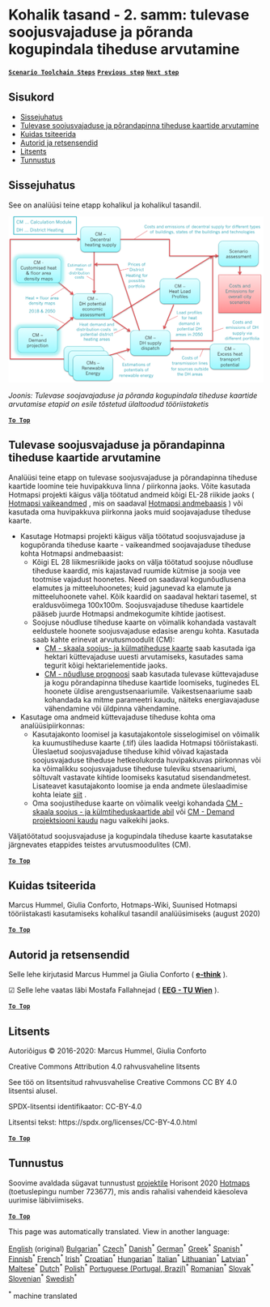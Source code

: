 <h1><a class="anchor" id="local-level---step-2--calculation-of-future-heat-demand-and-gross-floor-area-density-maps" href="#local-level---step-2--calculation-of-future-heat-demand-and-gross-floor-area-density-maps"><i class="fa fa-link"></i></a>Kohalik tasand - 2. samm: tulevase soojusvajaduse ja põranda kogupindala tiheduse arvutamine</h1><p> <a href="guide-local-and-municipal-levels#the-hotmaps-scenario-toolchain-different-steps"><strong><code>Scenario Toolchain Steps</code></strong></a> <a href="step-1-analysis-of-current-heat-demand-and-available-resource-potentials"><strong><code>Previous step</code></strong></a> <a href="step-3-Calculation-of-costs-of-decentral-heat-supply"><strong><code>Next step</code></strong></a><br/></p><h2><a class="anchor" id="table-of-contents" href="#table-of-contents"><i class="fa fa-link"></i></a> Sisukord</h2><ul><li> <a href="#introduction">Sissejuhatus</a></li><li> <a href="#calculation-of-future-heat-demand-and-gross-floor-area-density-maps">Tulevase soojusvajaduse ja põrandapinna tiheduse kaartide arvutamine</a></li><li> <a href="#how-to-cite">Kuidas tsiteerida</a></li><li> <a href="#authors-and-reviewers">Autorid ja retsensendid</a></li><li> <a href="#license">Litsents</a></li><li> <a href="#acknowledgement">Tunnustus</a></li></ul><h2><a class="anchor" id="introduction" href="#introduction"><i class="fa fa-link"></i></a> Sissejuhatus</h2><p> See on analüüsi teine etapp kohalikul ja kohalikul tasandil.</p><img src="/en/Step-2-Calculation-of-future-heat-demand-and-gross-floor-area-density-maps/Hotmaps_Local_Toolchain_Step_2final.png"/><p> <em>Joonis: Tulevase soojavajaduse ja põranda kogupindala tiheduse kaartide arvutamise etapid on esile tõstetud ülaltoodud tööriistaketis</em></p><p><ins> <code><strong><a href="#table-of-contents">To Top</a></strong></code></ins></p><h2><a class="anchor" id="calculation-of-future-heat-demand-and-gross-floor-area-density-maps" href="#calculation-of-future-heat-demand-and-gross-floor-area-density-maps"><i class="fa fa-link"></i></a> Tulevase soojusvajaduse ja põrandapinna tiheduse kaartide arvutamine</h2><p> Analüüsi teine etapp on tulevase soojusvajaduse ja põrandapinna tiheduse kaartide loomine teie huvipakkuva linna / piirkonna jaoks. Võite kasutada Hotmapsi projekti käigus välja töötatud andmeid kõigi EL-28 riikide jaoks ( <a href="https://wiki.hotmaps.eu/en/Hotmaps-open-data-repositories">Hotmapsi vaikeandmed</a> , mis on saadaval <a href="https://gitlab.com/hotmaps">Hotmapsi andmebaasis</a> ) või kasutada oma huvipakkuva piirkonna jaoks muid soojavajaduse tiheduse kaarte.</p><ul><li> Kasutage Hotmapsi projekti käigus välja töötatud soojusvajaduse ja kogupõranda tiheduse kaarte - vaikeandmed soojavajaduse tiheduse kohta Hotmapsi andmebaasist:<ul><li> Kõigi EL 28 liikmesriikide jaoks on välja töötatud soojuse nõudluse tiheduse kaardid, mis kajastavad ruumide kütmise ja sooja vee tootmise vajadust hoonetes. Need on saadaval kogunõudlusena elamutes ja mitteeluhoonetes; kuid jagunevad ka elamute ja mitteeluhoonete vahel. Kõik kaardid on saadaval hektari tasemel, st eraldusvõimega 100x100m. Soojusvajaduse tiheduse kaartidele pääseb juurde Hotmapsi andmekogumite kihtide jaotisest.</li><li> Soojuse nõudluse tiheduse kaarte on võimalik kohandada vastavalt eeldustele hoonete soojusvajaduse edasise arengu kohta. Kasutada saab kahte erinevat arvutusmoodulit (CM):<ul><li> <a href="https://wiki.hotmaps.eu/en/CM-Scale-heat-and-cool-density-maps">CM - skaala soojus- ja külmatiheduse kaarte</a> saab kasutada iga hektari küttevajaduse uuesti arvutamiseks, kasutades sama tegurit kõigi hektarielementide jaoks.</li><li> <a href="https://wiki.hotmaps.eu/en/CM-Demand-projection">CM - nõudluse prognoosi</a> saab kasutada tulevase küttevajaduse ja kogu põrandapinna tiheduse kaartide loomiseks, tuginedes EL hoonete üldise arengustsenaariumile. Vaikestsenaariume saab kohandada ka mitme parameetri kaudu, näiteks energiavajaduse vähendamine või üldpinna vähendamine.</li></ul></li></ul></li><li> Kasutage oma andmeid küttevajaduse tiheduse kohta oma analüüsipiirkonnas:<ul><li> Kasutajakonto loomisel ja kasutajakontole sisselogimisel on võimalik ka kuumustiheduse kaarte (.tif) üles laadida Hotmapsi tööriistakasti. Üleslaetud soojusvajaduse tiheduse kihid võivad kajastada soojusvajaduse tiheduse hetkeolukorda huvipakkuvas piirkonnas või ka võimalikku soojusvajaduse tiheduse tuleviku stsenaariumi, sõltuvalt vastavate kihtide loomiseks kasutatud sisendandmetest. Lisateavet kasutajakonto loomise ja enda andmete üleslaadimise kohta leiate <a href="https://wiki.hotmaps.eu/en/Introduction-to-user-interface#upper-toolbar_connect">siit</a> .</li><li> Oma soojustiheduse kaarte on võimalik veelgi kohandada <a href="https://wiki.hotmaps.eu/en/CM-Scale-heat-and-cool-density-maps">CM - skaala soojus - ja külmtiheduskaartide abil</a> või <a href="https://wiki.hotmaps.eu/en/CM-Demand-projection">CM - Demand projektsiooni kaudu</a> nagu vaikekihi jaoks.</li></ul></li></ul><p> Väljatöötatud soojusvajaduse ja kogupindala tiheduse kaarte kasutatakse järgnevates etappides teistes arvutusmoodulites (CM).</p><p><ins> <code><strong><a href="#table-of-contents">To Top</a></strong></code></ins></p><h2><a class="anchor" id="how-to-cite" href="#how-to-cite"><i class="fa fa-link"></i></a> Kuidas tsiteerida</h2><p> Marcus Hummel, Giulia Conforto, Hotmaps-Wiki, Suunised Hotmapsi tööriistakasti kasutamiseks kohalikul tasandil analüüsimiseks (august 2020)</p><p><ins> <code><strong><a href="#table-of-contents">To Top</a></strong></code></ins></p><h2><a class="anchor" id="authors-and-reviewers" href="#authors-and-reviewers"><i class="fa fa-link"></i></a> Autorid ja retsensendid</h2><p> Selle lehe kirjutasid Marcus Hummel ja Giulia Conforto ( <strong><a href="https://e-think.ac.at">e-think</a></strong> ).</p><p> ☑ Selle lehe vaatas läbi Mostafa Fallahnejad ( <strong><a href="https://eeg.tuwien.ac.at/">EEG - TU Wien</a></strong> ).</p><p> <a href="#table-of-contents"><strong><code>To Top</code></strong></a></p><h2><a class="anchor" id="license" href="#license"><i class="fa fa-link"></i></a> Litsents</h2><p> Autoriõigus © 2016-2020: Marcus Hummel, Giulia Conforto</p><p> Creative Commons Attribution 4.0 rahvusvaheline litsents</p><p> See töö on litsentsitud rahvusvahelise Creative Commons CC BY 4.0 litsentsi alusel.</p><p> SPDX-litsentsi identifikaator: CC-BY-4.0</p><p> Litsentsi tekst: https://spdx.org/licenses/CC-BY-4.0.html</p><p> <a href="#table-of-contents"><strong><code>To Top</code></strong></a></p><h2><a class="anchor" id="acknowledgement" href="#acknowledgement"><i class="fa fa-link"></i></a> Tunnustus</h2><p> Soovime avaldada sügavat tunnustust <a href="https://www.hotmaps-project.eu">projektile</a> Horisont 2020 <a href="https://www.hotmaps-project.eu">Hotmaps</a> (toetuslepingu number 723677), mis andis rahalisi vahendeid käesoleva uurimise läbiviimiseks.</p><p><ins> <code><strong><a href="#table-of-contents">To Top</a></strong></code></ins></p>
<!--- THIS IS A SUPER UNIQUE IDENTIFIER -->

This page was automatically translated. View in another language:

[English](../en/Step-2-Calculation-of-future-heat-demand-and-gross-floor-area-density-maps) (original) [Bulgarian](../bg/Step-2-Calculation-of-future-heat-demand-and-gross-floor-area-density-maps)<sup>\*</sup> [Czech](../cs/Step-2-Calculation-of-future-heat-demand-and-gross-floor-area-density-maps)<sup>\*</sup> [Danish](../da/Step-2-Calculation-of-future-heat-demand-and-gross-floor-area-density-maps)<sup>\*</sup> [German](../de/Step-2-Calculation-of-future-heat-demand-and-gross-floor-area-density-maps)<sup>\*</sup> [Greek](../el/Step-2-Calculation-of-future-heat-demand-and-gross-floor-area-density-maps)<sup>\*</sup> [Spanish](../es/Step-2-Calculation-of-future-heat-demand-and-gross-floor-area-density-maps)<sup>\*</sup>  [Finnish](../fi/Step-2-Calculation-of-future-heat-demand-and-gross-floor-area-density-maps)<sup>\*</sup> [French](../fr/Step-2-Calculation-of-future-heat-demand-and-gross-floor-area-density-maps)<sup>\*</sup> [Irish](../ga/Step-2-Calculation-of-future-heat-demand-and-gross-floor-area-density-maps)<sup>\*</sup> [Croatian](../hr/Step-2-Calculation-of-future-heat-demand-and-gross-floor-area-density-maps)<sup>\*</sup> [Hungarian](../hu/Step-2-Calculation-of-future-heat-demand-and-gross-floor-area-density-maps)<sup>\*</sup> [Italian](../it/Step-2-Calculation-of-future-heat-demand-and-gross-floor-area-density-maps)<sup>\*</sup> [Lithuanian](../lt/Step-2-Calculation-of-future-heat-demand-and-gross-floor-area-density-maps)<sup>\*</sup> [Latvian](../lv/Step-2-Calculation-of-future-heat-demand-and-gross-floor-area-density-maps)<sup>\*</sup> [Maltese](../mt/Step-2-Calculation-of-future-heat-demand-and-gross-floor-area-density-maps)<sup>\*</sup> [Dutch](../nl/Step-2-Calculation-of-future-heat-demand-and-gross-floor-area-density-maps)<sup>\*</sup> [Polish](../pl/Step-2-Calculation-of-future-heat-demand-and-gross-floor-area-density-maps)<sup>\*</sup> [Portuguese (Portugal, Brazil)](../pt/Step-2-Calculation-of-future-heat-demand-and-gross-floor-area-density-maps)<sup>\*</sup> [Romanian](../ro/Step-2-Calculation-of-future-heat-demand-and-gross-floor-area-density-maps)<sup>\*</sup> [Slovak](../sk/Step-2-Calculation-of-future-heat-demand-and-gross-floor-area-density-maps)<sup>\*</sup> [Slovenian](../sl/Step-2-Calculation-of-future-heat-demand-and-gross-floor-area-density-maps)<sup>\*</sup> [Swedish](../sv/Step-2-Calculation-of-future-heat-demand-and-gross-floor-area-density-maps)<sup>\*</sup> 

<sup>\*</sup> machine translated
